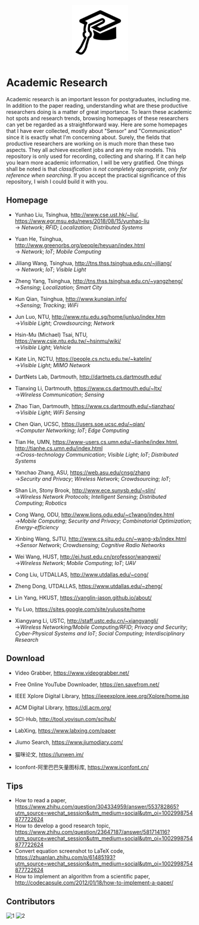 <p align="center">
	<img width="150" height="150" src="icon.png" alt="logo">
</p>

# Academic Research

Academic research is an important lesson for postgraduates, including me. In addition to the paper reading, understanding what are these productive researchers doing is a matter of great importance. To learn these academic hot spots and research trends, browsing homepages of these researchers can yet be regarded as a straightforward way. Here are some homepages that I have ever collected, mostly about "Sensor" and "Communication" since it is exactly what I'm concerning about. Surely, the fields that productive researchers are working on is much more than these two aspects. They all achieve excellent jobs and are my role models. This repository is only used for recording, collecting and sharing. If it can help you learn more academic information, I will be very gratified. One things shall be noted is that *classification is not completely appropriate, only for reference when searching*. If you accept the practical significance of this repository, I wish I could build it with you. 


## Homepage 
- Yunhao Liu, Tsinghua, http://www.cse.ust.hk/~liu/, https://www.egr.msu.edu/news/2018/08/15/yunhao-liu  
-> *Network*; *RFID*; *Localization*; *Distributed Systems*

- Yuan He, Tsinghua, http://www.greenorbs.org/people/heyuan/index.html  
-> *Network*; *IoT*; *Mobile Computing*

- Jiliang Wang, Tsinghua, http://tns.thss.tsinghua.edu.cn/~jiliang/  
-> *Network*; *IoT*; *Visible Light*

- Zheng Yang, Tsinghua, http://tns.thss.tsinghua.edu.cn/~yangzheng/   
->*Sensing*; *Localization*; *Smart City*

- Kun Qian, Tsinghua, http://www.kunqian.info/  
->*Sensing*; *Tracking*; *WiFi*



- Jun Luo, NTU, http://www.ntu.edu.sg/home/junluo/index.htm  
->*Visible Light*; *Crowdsourcing*; *Network*

- Hsin-Mu (Michael) Tsai, NTU, https://www.csie.ntu.edu.tw/~hsinmu/wiki/   
->*Visible Light*; *Vehicle*



- Kate Lin, NCTU, https://people.cs.nctu.edu.tw/~katelin/   
->*Visible Light*; *MIMO Network*



- DartNets Lab, Dartmouth, http://dartnets.cs.dartmouth.edu/

- Tianxing Li, Dartmouth, https://www.cs.dartmouth.edu/~ltx/   
->*Wireless Communication*; *Sensing*

- Zhao Tian, Dartmouth, https://www.cs.dartmouth.edu/~tianzhao/    
->*Visible Light*; *WiFi Sensing*



- Chen Qian, UCSC, https://users.soe.ucsc.edu/~qian/  
->*Computer Networking*; *IoT*; *Edge Computing*



- Tian He, UMN, https://www-users.cs.umn.edu/~tianhe/index.html, http://tianhe.cs.umn.edu/index.html   
->*Cross-technology Communication*; *Visible Light*; *IoT*; *Distributed Systems*



- Yanchao Zhang, ASU, https://web.asu.edu/cnsg/zhang   
->*Security and Privacy*; *Wireless Network*; *Crowdsourcing*; *IoT*;




- Shan Lin, Stony Brook, http://www.ece.sunysb.edu/~slin/   
->*Wireless Network Protocols*; *Intelligent Sensing*; *Distributed Computing*; *Robotics*



- Cong Wang, ODU, http://www.lions.odu.edu/~c1wang/index.html   
->*Mobile Computing*; *Security and Privacy*; *Combinatorial Optimization*; *Energy-efficiency*





- Xinbing Wang, SJTU, http://www.cs.sjtu.edu.cn/~wang-xb/index.html  
->*Sensor Network*; *Crowdsensing*; *Cognitive Radio Networks*





- Wei Wang, HUST, http://ei.hust.edu.cn/professor/wangwei/  
->*Wireless Network*; *Mobile Computing*; *IoT*; *UAV*



- Cong Liu, UTDALLAS, http://www.utdallas.edu/~cong/
- Zheng Dong, UTDALLAS, https://www.utdallas.edu/~zheng/



- Lin Yang, HKUST, https://yanglin-jason.github.io/about/



- Yu Luo, https://sites.google.com/site/yuluosite/home



- Xiangyang Li, USTC, http://staff.ustc.edu.cn/~xiangyangli/  
->*Wireless Networking/Mobile Computing/RFID*; *Privacy and Security*; *Cyber-Physical Systems and IoT*; *Social Computing*; *Interdisciplinary Research*

## Download
- Video Grabber, https://www.videograbber.net/

- Free Online YouTube Downloader, https://en.savefrom.net/

- IEEE Xplore Digital Library, https://ieeexplore.ieee.org/Xplore/home.jsp

- ACM Digital Library, https://dl.acm.org/

- SCI-Hub, http://tool.yovisun.com/scihub/

- LabXing, https://www.labxing.com/paper

- Jiumo Search, https://www.jiumodiary.com/

- 猫咪论文, https://lunwen.im/

- Iconfont-阿里巴巴矢量图标库, https://www.iconfont.cn/





## Tips
- How to read a paper, https://www.zhihu.com/question/304334959/answer/553782865?utm_source=wechat_session&utm_medium=social&utm_oi=1002998754877722624
- How to develop a good research topic, https://www.zhihu.com/question/23647187/answer/581714116?utm_source=wechat_session&utm_medium=social&utm_oi=1002998754877722624
- Convert equation screenshot to LaTeX code, https://zhuanlan.zhihu.com/p/61485193?utm_source=wechat_session&utm_medium=social&utm_oi=1002998754877722624
- How to implement an algorithm from a scientific paper, http://codecapsule.com/2012/01/18/how-to-implement-a-paper/


## Contributors
![1](https://img.shields.io/badge/MQQM-tianhao.hdu@gmail.com-orange.svg)
![2](https://img.shields.io/badge/ztygalaxy-zhangty1996@163.com-orange.svg)
